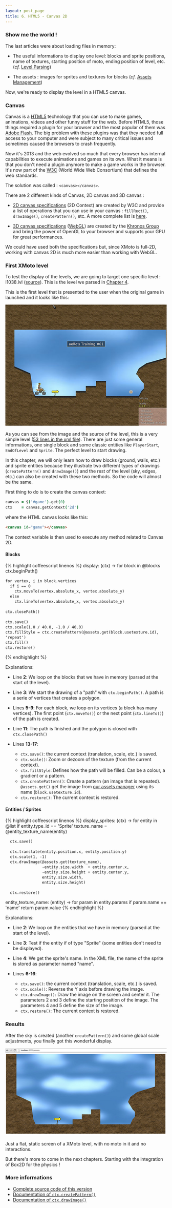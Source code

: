 ```yaml
---
layout: post_page
title: 6. HTML5 - Canvas 2D
---
```


### Show me the world !

The last articles were about loading files in memory:

 * The useful informations to display one level: blocks and sprite positions, name of textures, starting position of moto, ending position of level, etc. (*cf.* [Level Parsing](/2013/08/20/level-parsing.html))

 * The assets : images for sprites and textures for blocks (*cf.* [Assets Management](/2013/11/20/assets-management.html))

Now, we're ready to display the level in a HTML5 canvas.

### Canvas

Canvas is a [HTML5](http://www.w3schools.com/html/html5_intro.asp) technology that you can use to make games, animations, videos and other funny stuff for the web. Before HTML5, those things required a plugin for your browser and the most popular of them was [Adobe Flash](http://www.adobe.com/products/flash.html). The big problem with these plugins was that they needed full access to your computer and were subject to many critical issues and sometimes caused the browsers to crash frequently.

Now it's 2013 and the web evolved so much that every browser has internal capabilities to execute animations and games on its own. What it means is that you don't need a plugin anymore to make a game works in the browser. It's now part of the [W3C](http://www.w3.org/) (World Wide Web Consortium) that defines the web standards.

The solution was called : ```<canvas></canvas>```.

There are 2 different kinds of Canvas, 2D canvas and 3D canvas :

 * [2D canvas specifications](http://www.w3.org/TR/2dcontext/) (2D Context) are created by W3C and provide a list of operations that you can use in your canvas : ```fillRect()```, ```drawImage()```, ```createPattern()```, etc. A more complete list is [here](http://www.w3schools.com/tags/ref_canvas.asp).

 * [3D canvas specifications](http://www.khronos.org/registry/webgl/specs/latest/1.0/) ([WebGL](http://en.wikipedia.org/wiki/WebGL)) are created by the [Khronos Group](http://en.wikipedia.org/wiki/Khronos_Group) and bring the power of OpenGL to your browser and supports your GPU for great performances.

We could have used both the specifications but, since XMoto is full-2D, working with canvas 2D is much more easier than working with WebGL.

### First XMoto level

To test the display of the levels, we are going to target one specific level : l1038.lvl ([source](https://github.com/MichaelHoste/xmoto/blob/master/data/Levels/l1038.lvl)). This is the level we parsed in [Chapter 4](/2013/08/20/level-parsing.html).

This is the first level that is presented to the user when the original game in launched and it looks like this:

![First level](/img/first_level.jpg)

As you can see from the image and the source of the level, this is a very simple level ([53 lines in the xml file](https://github.com/MichaelHoste/xmoto/blob/master/data/Levels/l1038.lvl)). There are just some general informations, one single block and some classic entities like ```PlayerStart```, ```EndOfLevel``` and ```Sprite```. The perfect level to start drawing.

In this chapter, we will only learn how to draw blocks (ground, walls, etc.) and sprite entities because they illustrate two different types of drawings (```createPattern()``` and ```drawImage()```) and the rest of the level (sky, edges, etc.) can also be created with these two methods. So the code will almost be the same.

First thing to do is to create the canvas context:

```coffeescript
canvas = $('#game').get(0)
ctx    = canvas.getContext('2d')
```

where the HTML canvas looks like this:

```html
<canvas id="game"></canvas>
```

The context variable is then used to execute any method related to Canvas 2D.

#### Blocks

{% highlight coffeescript linenos %}
display: (ctx) ->
  for block in @blocks
    ctx.beginPath()

    for vertex, i in block.vertices
      if i == 0
        ctx.moveTo(vertex.absolute_x, vertex.absolute_y)
      else
        ctx.lineTo(vertex.absolute_x, vertex.absolute_y)

    ctx.closePath()

    ctx.save()
    ctx.scale(1.0 / 40.0, -1.0 / 40.0)
    ctx.fillStyle = ctx.createPattern(@assets.get(block.usetexture.id), 'repeat')
    ctx.fill()
    ctx.restore()
{% endhighlight %}

Explanations:

 * Line **2**: We loop on the blocks that we have in memory (parsed at the start of the level).

 * Line **3**: We start the drawing of a "path" with ```ctx.beginPath()```. A path is a serie of vertices that creates a polygon.

 * Lines **5-9**: For each block, we loop on its vertices (a block has many vertices). The first point (```ctx.moveTo()```) or the next point (```ctx.lineTo()```) of the path is created.

 * Line **11**: The path is finished and the polygon is closed with ```ctx.closePath()```

 * Lines **13-17**:
   * ```ctx.save()```: the current context (translation, scale, etc.) is saved.
   * ```ctx.scale()```: Zoom or dezoom of the texture (from the current context).
   * ```ctx.fillStyle```: Defines how the path will be filled. Can be a colour, a gradient or a pattern.
   * ```ctx.createPattern()```: Create a pattern (an image that is repeated). ```@assets.get()``` get the image from [our assets manager](/2013/11/20/assets-management.html) using its name (```block.usetexture.id```).
   * ```ctx.restore()```: The current context is restored.

#### Entities / Sprites

{% highlight coffeescript linenos %}
display_sprites: (ctx) ->
  for entity in @list
    if entity.type_id == 'Sprite'
      texture_name = @entity_texture_name(entity)

      ctx.save()

      ctx.translate(entity.position.x, entity.position.y)
      ctx.scale(1, -1)
      ctx.drawImage(@assets.get(texture_name),
                    -entity.size.width  + entity.center.x,
                    -entity.size.height + entity.center.y,
                    entity.size.width,
                    entity.size.height)

      ctx.restore()

entity_texture_name: (entity) ->
  for param in entity.params
    if param.name == 'name'
      return param.value
{% endhighlight %}

Explanations:

 * Line **2**: We loop on the entities that we have in memory (parsed at the start of the level).

 * Line **3**: Test if the entity if of type "Sprite" (some entities don't need to be displayed).

 * Line **4**: We get the sprite's name. In the XML file, the name of the sprite is stored as parameter named "name".

 * Lines **6-16**:
   * `ctx.save()`: the current context (translation, scale, etc.) is saved.
   * ```ctx.scale()```: Reverse the Y axis before drawing the image.
   * ```ctx.drawImage()```: Draw the image on the screen and center it. The parameters 2 and 3 define the starting position of the image. The parameters 4 and 5 define the size of the image.
   * ```ctx.restore()```: The current context is restored.

### Results

After the sky is created (another ```createPattern()```) and some global scale adjustments, you finally got this wonderful display.

![First display of our XMoto level](/img/display.jpg)

Just a flat, static screen of a XMoto level, with no moto in it and no interactions.

But there's more to come in the next chapters. Starting with the integration of Box2D for the physics !

### More informations

 * [Complete source code of this version]()
 * [Documentation of `ctx.createPattern()`]()
 * [Documentation of ```ctx.drawImage()```]()
